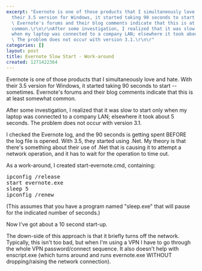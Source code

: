 ```yaml
---
excerpt: "Evernote is one of those products that I simultaneously love and hate.  With
  their 3.5 version for Windows, it started taking 90 seconds to start -- sometimes.
  \ Evernote's forums and their blog comments indicate that this is at least somewhat
  common.\r\n\r\nAfter some investigation, I realized that it was slow to start only
  when my laptop was connected to a company LAN; elsewhere it took about 5 seconds.
  \ The problem does not occur with version 3.1.\r\n\r"
categories: []
layout: post
title: Evernote Slow Start - Work-around
created: 1271422364
---
```

Evernote is one of those products that I simultaneously love and hate.  With their 3.5 version for Windows, it started taking 90 seconds to start -- sometimes.  Evernote's forums and their blog comments indicate that this is at least somewhat common.

After some investigation, I realized that it was slow to start only when my laptop was connected to a company LAN; elsewhere it took about 5 seconds.  The problem does not occur with version 3.1.

I checked the Evernote log, and the 90 seconds is getting spent BEFORE the log file is opened.  With 3.5, they started using .Net.  My theory is that there's something about their use of .Net that is causing it to attempt a network operation, and it has to wait for the operation to time out.

As a work-around, I created start-evernote.cmd, containing:
<pre>
ipconfig /release
start evernote.exe
sleep 5
ipconfig /renew
</pre>
(This assumes that you have a program named "sleep.exe" that will pause for the indicated number of seconds.)

Now I've got about a 10 second start-up.

The down-side of this approach is that it briefly turns off the network.  Typically, this isn't too bad, but when I'm using a VPN I have to go through the whole VPN password/connect sequence.  It also doesn't help with enscript.exe (which turns around and runs evernote.exe WITHOUT dropping/raising the network connection).
